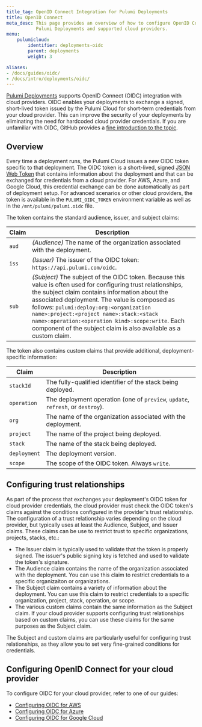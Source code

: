 ```yaml
---
title_tag: OpenID Connect Integration for Pulumi Deployments
title: OpenID Connect
meta_desc: This page provides an overview of how to configure OpenID Connect integration between
           Pulumi Deployments and supported cloud providers.
menu:
    pulumicloud:
        identifier: deployments-oidc
        parent: deployments
        weight: 3

aliases:
- /docs/guides/oidc/
- /docs/intro/deployments/oidc/
---
```


[Pulumi Deployments](https://www.pulumi.com/docs/reference/deployments-rest-api/) supports OpenID Connect (OIDC) integration with cloud providers. OIDC enables your deployments to exchange a signed, short-lived token issued by the Pulumi Cloud for short-term credentials from your cloud provider. This can improve the security of your deployments by eliminating the need for hardcoded cloud provider credentials. If you are unfamiliar with OIDC, GitHub provides a [fine introduction to the topic](https://docs.github.com/en/actions/deployment/security-hardening-your-deployments/about-security-hardening-with-openid-connect).

## Overview

Every time a deployment runs, the Pulumi Cloud issues a new OIDC token specific to that deployment. The OIDC token is a short-lived, signed [JSON Web Token](https://jwt.io) that contains information about the deployment and that can be exchanged for credentials from a cloud provider. For AWS, Azure, and Google Cloud, this credential exchange can be done automatically as part of deployment setup. For advanced scenarios or other cloud providers, the token is available in the `PULUMI_OIDC_TOKEN` environment variable as well as in the `/mnt/pulumi/pulumi.oidc` file.

The token contains the standard audience, issuer, and subject claims:

| Claim | Description |
| ----- | ----------- |
| `aud` | _(Audience)_ The name of the organization associated with the deployment. |
| `iss` | _(Issuer)_ The issuer of the OIDC token: `https://api.pulumi.com/oidc`. |
| `sub` | _(Subject)_ The subject of the OIDC token. Because this value is often used for configuring trust relationships, the subject claim contains information about the associated deployment. The value is composed as follows: `pulumi:deploy:org:<organization name>:project:<project name>:stack:<stack name>:operation:<operation kind>:scope:write`. Each component of the subject claim is also available as a custom claim. |

The token also contains custom claims that provide additional, deployment-specific information:

| Claim | Description |
| ----- | ----------- |
| `stackId` | The fully-qualified identifier of the stack being deployed. |
| `operation` | The deployment operation (one of `preview`, `update`, `refresh`, or `destroy`). |
| `org` | The name of the organization associated with the deployment. |
| `project` | The name of the project being deployed. |
| `stack` | The name of the stack being deployed. |
| `deployment` | The deployment version. |
| `scope` | The scope of the OIDC token. Always `write`. |

## Configuring trust relationships

As part of the process that exchanges your deployment's OIDC token for cloud provider credentials, the cloud provider must check the OIDC token's claims against the conditions configured in the provider's trust relationship. The configuration of a trust relationship varies depending on the cloud provider, but typically uses at least the Audience, Subject, and Issuer claims. These claims can be use to restrict trust to specific organizations, projects, stacks, etc.:

- The Issuer claim is typically used to validate that the token is properly signed. The issuer's public signing key is fetched and used to validate the token's signature.
- The Audience claim contains the name of the organization associated with the deployment. You can use this claim to restrict credentials to a specific organizaiton or organizations.
- The Subject claim contains a variety of information about the deployment. You can use this claim to restrict credentials to a specific organization, project, stack, operation, or scope.
- The various custom claims contain the same information as the Subject claim. If your cloud provider supports configuring trust relationships based on custom claims, you can use these claims for the same purposes as the Subject claim.

The Subject and custom claims are particularly useful for configuring trust relationships, as they allow you to set very fine-grained conditions for credentials.

## Configuring OpenID Connect for your cloud provider

To configure OIDC for your cloud provider, refer to one of our guides:

- [Configuring OIDC for AWS](/docs/guides/oidc/aws/)
- [Configuring OIDC for Azure](/docs/guides/oidc/azure/)
- [Configuring OIDC for Google Cloud](/docs/guides/oidc/gcp/)
